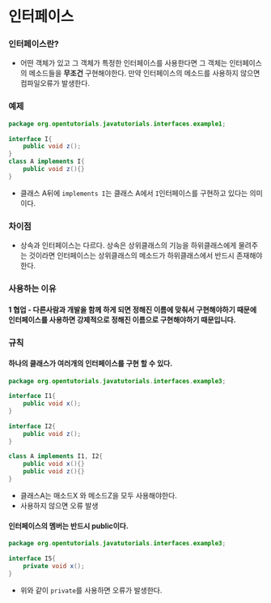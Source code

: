 # 인터페이스
### 인터페이스란?
+ 어떤 객체가 있고 그 객체가 특정한 인터페이스를 사용한다면 그 객체는 인터페이스의 메소드들을 **무조건** 구현해야한다. 만약 인터페이스의 메소드를 사용하지 않으면 컴파일오류가 발생한다.
### 예제
``` java
package org.opentutorials.javatutorials.interfaces.example1;
 
interface I{
    public void z();
}
class A implements I{
    public void z(){}
}
```
+ 클래스 A뒤에 `implements I`는 클래스 A에서 `I`인터페이스를 구현하고 있다는 의미이다.

### 차이점
+ 상속과 인터페이스는 다르다. 상속은 상위클래스의 기능을 하위클래스에게 물려주는 것이라면 인터페이스는 상위클래스의 메소드가 하위클래스에서 반드시 존재해야한다.

### 사용하는 이유
#### 1 협업 - 다른사람과 개발을 함께 하게 되면 정해진 이름에 맞춰서 구현해야하기 때문에 인터페이스를 사용하면 강제적으로 정해진 이름으로 구현해야하기 때문입니다.

### 규칙
#### 하나의 클래스가 여러개의 인터페이스를 구현 할 수 있다.
``` JAVA
package org.opentutorials.javatutorials.interfaces.example3;
 
interface I1{
    public void x();
}
 
interface I2{
    public void z();
}
 
class A implements I1, I2{
    public void x(){}
    public void z(){}   
}
```
+ 클래스A는 매소드X 와 메소드Z을 모두 사용해야한다.
+ 사용하지 않으면 오류 발생
#### 인터페이스의 멤버는 반드시 public이다.
```java
package org.opentutorials.javatutorials.interfaces.example3;
 
interface I5{
    private void x();
}
```
+ 위와 같이 `private`를 사용하면 오류가 발생한다.